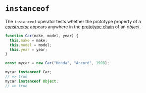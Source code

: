# `instanceof`

The `instanceof` operator tests whether the prototype property of a [_constructor_][info-prototype-constructor] appears anywhere in the [prototype chain][info-prototype-inheritance] of an _object_.

```javascript
function Car(make, model, year) {
  this.make = make;
  this.model = model;
  this.year = year;
}

const mycar = new Car("Honda", "Accord", 1998);

mycar instanceof Car;
// => true
mycar instanceof Object;
// => true
```

[info-prototype-constructor]: ../info/constructor.md
[info-prototype-inheritance]: ../info/prototype_inheritance.md
